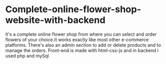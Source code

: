 # Complete-online-flower-shop-website-with-backend

It's a complete online flower shop from where you can select and order flowers of your choice.It works exactly like most other e-commerce platforms.
There's also an admin section to add or delete products and to manage the orders.
Front-end is made with html-css-js
and in backend i used php and mySql
